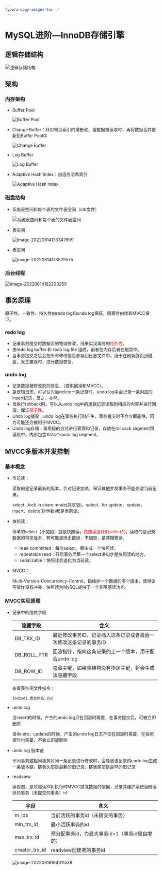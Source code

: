 ```yaml
---
typora-copy-images-to: ./
---
```


# MySQL进阶—InnoDB存储引擎

## 逻辑存储结构

![逻辑存储结构](E:\学习资料\Java实习\MySQL学习\image-20220814163619974.png)

## 架构

### 内存架构

- Buffer Pool

  ![Buffer Pool](image-20220814171412782.png)

- Change Buffer：针对辅助索引的增删改，当数据被读取时，再将数据合并更新到Buffer Pool中

  ![Change Buffer](image-20220814171816707.png)

- Log Buffer

  ![Log Buffer](image-20220814172319961.png)

- Adaptive Hash Index：自适应哈希索引

  ![Adaptive Hash Index](image-20220814172151888.png)

### 磁盘结构

- 系统表空间和每个表的文件表空间（idb文件）

  ![系统表空间和每个表的文件表空间](image-20220814172848770.png)

- 表空间

  ![image-20220814173347899](image-20220814173347899.png)

- 表空间

  ![image-20220814173529575](image-20220814173529575.png)

### 后台线程

![image-20220814182203259](image-20220814182203259.png)

## 事务原理

原子性、一致性、持久性由redo log和undo log保证，隔离性由锁和MVCC保证。

### redo log

- 记录事务提交时数据页的物理修改，用来实现事务的<font color='red'>持久性</font>。
- 由redo log buffer 和 redo log file 组成，前者在内存后者在磁盘中。
- 当事务提交之后会把所有修改信息都存到日志文件中，用于在刷新脏页到磁盘，发生错误时，进行数据恢复。

### undo log

- 记录数据被修改前的信息，（提供回滚和MVCC）。
- 是逻辑日志，可以认为当delete一条记录时，undo log中会记录一条对应的insert记录，反之，亦然。
- 当执行rollback时，可以从undo log中的逻辑记录读取到相应的内容并进行回滚。保证<font color='red'>原子性</font>。
- Undo log销毁：undo log在事务执行时产生，事务提交时不会立即删除，因为可能还会被用于MVCC。
- Undo log存储：采用段的方式进行管理和记录，存放在rollback segment回滚段中，内部包含1024个undo log segment。

## MVCC多版本并发控制

### 基本概念

- 当前读：

  读取的是记录最新的版本，会对记录加锁，保证其他并发事务不能修改当前记录。

  select...lock in share mode(共享锁)，select...for update、update、insert、delete(排他锁)都是当前读。

- 快照读：

  简单的select（不加锁）就是快照读，<font color='red'>快照读是针对select的</font>，读取的是记录数据的可见版本，有可能是历史数据，不加锁，是非阻塞读。

  - read committed：每次select，都生成一个快照读。
  - repeatable read：开启事务后第一个select语句才是快照读的地方。
  - serializable：快照读会退化为当前读。

- MVCC：

  Multi-Version-Concurrency-Control，指维护一个数据的多个版本，使得读写操作没有冲突，快照读为MySQL提供了一个非阻塞读功能。

### MVCC实现原理

- 记录中的隐式字段

  | 隐藏字段    | 含义                                                         |
  | ----------- | ------------------------------------------------------------ |
  | DB_TRX_ID   | 最近修改事务ID，记录插入这条记录或者最后一次修改这条记录的事务ID |
  | DB_ROLL_PTR | 回滚指针，指向这条记录的上一个版本，用于配合undo log         |
  | DB_ROW_ID   | 隐藏主键，如果表结构没有指定主键，将会生成该隐藏字段         |

  查看表空间文件指令：

  ```mysql
  ibd2sdi 表文件名.ibd
  ```

- undo log

  当insert的时候，产生的undo log只在回滚时需要，在事务提交后，可被立即删除

  当delete、update的时候，产生的undo log日志不仅在回滚时需要，在快照读时也需要，不会立即被删除

- undo log 版本链

  不同事务或相同事务对同一条记录进行修改时，会导致该记录的undo log生成一条版本链，链表头部是最新的旧记录，链表尾部是最早的旧记录

- readview

  读视图，是快照读SQL执行时MVCC提取数据的依据，记录并维护系统当前活跃的事务（未提交的事务）id

  | 字段           | 含义                                           |
  | -------------- | ---------------------------------------------- |
  | m_ids          | 当前活跃的事务id（未提交的事务）               |
  | min_trx_id     | 最小活跃事务的id                               |
  | max_trx_id     | 预分配事务id，为最大事务id+1（事务id是自增的） |
  | creator_trx_id | readview创建者的事务id                         |

  ![image-20220816164011538](image-20220816164011538.png)